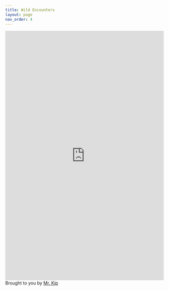 ```yaml
---
title: Wild Encounters
layout: page
nav_order: 4
---
```

<iframe src="https://romhackstudios.github.io/pages/wildencounters.html" width="100%" height="790px" frameBorder="0" style="border: 0;"></iframe><br>Brought to you by <a href="https://romhackstudios.github.io" target="_blank">Mr. Kip</a>

